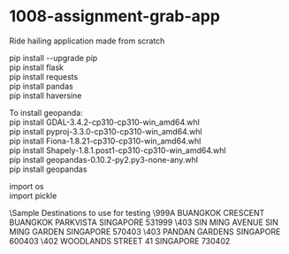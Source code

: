 # 1008-assignment-grab-app
Ride hailing application made from scratch

pip install --upgrade pip\
pip install flask\
pip install requests\
pip install pandas\
pip install haversine

To install geopanda:\
pip install GDAL-3.4.2-cp310-cp310-win_amd64.whl\
pip install pyproj-3.3.0-cp310-cp310-win_amd64.whl\
pip install Fiona-1.8.21-cp310-cp310-win_amd64.whl\
pip install Shapely-1.8.1.post1-cp310-cp310-win_amd64.whl\
pip install geopandas-0.10.2-py2.py3-none-any.whl\
pip install geopandas

import os\
import pickle

\Sample Destinations to use for testing
\999A BUANGKOK CRESCENT BUANGKOK PARKVISTA SINGAPORE 531999
\403 SIN MING AVENUE SIN MING GARDEN SINGAPORE 570403
\403 PANDAN GARDENS SINGAPORE 600403
\402 WOODLANDS STREET 41 SINGAPORE 730402